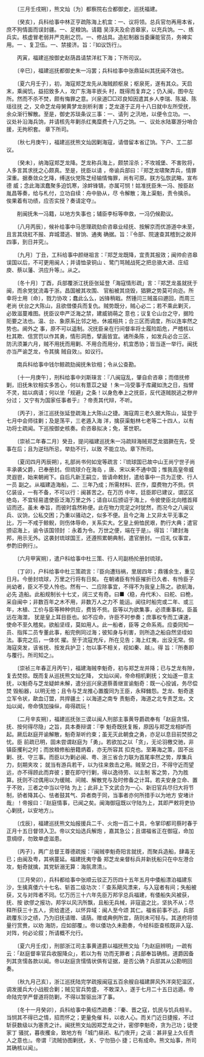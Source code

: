 <!-- { "loadSidebar": true } -->
　　〔三月壬戌朔〕，熊文灿〔为〕都察院右佥都御史，巡抚福建。

　　〔癸亥〕，兵科给事中林正亨疏陈海上机宜：一、议将领。总兵官勿再用本省，庶不狗情面而误封疆。一、足粮饷。请籍 
吴淳夫及俞咨皋家，以充兵饷。一、练兵实。核虚冒老弱并严克削之罚。一、修战具。造舡制器当委廉能官员，务裨实用。一 
、复卫伍。一、禁接济。旨：『如议饬行』。

　　丙寅，福建巡按御史赵荫昌请禁洋舡下海；下所司议。

　　〔辛巳〕，福建巡抚都御史朱一冯罢；兵科给事中张鼎延纠其抚闽不效也。

　　〔夏六月壬子〕，初，海寇郑芝龙先从海贼颜枢泉；枢泉死，遂有其众。天启末，乘闽饥，益招致多人，攻广东海丰嵌头 
村，既得而复弃之；仍入闽，图中左所。然而不杀不焚，颇有悔罪之意。兴泉道□□邓良知因遣其乡人李瑞、陈凝、陈瑶往抚 
之，又命芝龙母舅黄梦龙剖析利害；芝龙遂于正月十八日就中左所受抚，余众渐行解散。至是，御史苏琰条议三事：一、请列 
之汛地，以便令立功。一、议处补沿海兵饷，并请核先年剿杀红夷糜费十八万之饷。一、议处水陆寨游分哨合援，无拘积套。 
章下所司。

　　〔秋七月庚午〕，福建巡抚熊文灿因剿海寇，请借留本省辽饷。下户、工二部议。

　　〔癸未〕，纳海寇郑芝龙降。芝龙称兵海上，颇禁淫杀；不攻城堡、不害败将，人多言其求抚之心颇真。至是，抚臣以请 
，帝谕兵部曰：『郑芝龙啸聚弄兵，情罪深重。据奏敛众乞降，缚送伙党陈芝经输情悔罪，尚有可原。朕方弘恢武略，宣布德 
威；念此海滨蠢聚多迫饥寒，涂衅锋镝，亦属可悯！姑准抚臣朱一冯、按臣赵胤昌等奏，给与札付，立功自续：舟中胁从，尽 
令解散；海上渠魁，责令擒杀。俟果着有功绩，应否实授？奏请定夺』。

　　削闽抚朱一冯籍，以地方失事也；辅臣李标等申救，一冯仍候勘议。

　　〔八月丙辰〕，候补给事中马思理疏劾俞咨皋业经抚、按解京而优游道中未至，且言其烧舡不报、弃城潜逃、冒饷、通夷 
确据。旨：『令部、院速查其稽到之故并四事，到日并究』。

　　〔九月〕丁丑，工科给事中颜继祖言：『郑芝龙既降，宜责其报效；闽帅俞咨皋误国以后，不可更用闽人；并请恤录铜山 
、鹭门骂贼战死之把总骆大进、庄绍庾、蔡以藩、洪应升等』。从之。

　　〔冬十月〕丁酉，兵部覆浙江抚臣张延登「海寇情形疏」言：『郑芝龙虽就抚于闽，而余党犹流毒于浙。昌国被其攻围、 
官船被其烧毁，猖獗之势莫可向迩。所幸将士用〔命〕，戮力协攻；蠢此么么，凶锋稍戢。然锺闫三贼虽曰遯回，而周三老尚 
伏台之大陈山，且欲借倭兵而复仇。贼势既分，贼心必二；若不乘此剿灭，必致滋蔓难图。抚臣议申严泛海之禁，建威销萌之 
意也；议复仑山台之守，据险阨要之法也。温、台、象原系比邻之地，休戚相共；合三区而调度，所以连率然之势也。阃外之 
事，原不可以遥制。况抚臣亲在行间督率将士履险蹈危，严稽核以杜其欺、信赏罚以作其勇，情形洞悉，擘画皆宜。诸所条陈 
，如发兵必合三区、防汛须兼六月，贼不用抚而用剿、不用合而用分，机宜悉协；皆当逐一举行。闽抚亦当严谕芝龙，令其擒 
贼自效』。如议行。

　　南兵科给事中钱尔鲸疏劾闽抚朱钦相；令从公查勘。

　　〔十一月庚午〕，刑科给事中刘斯琜言：『八闽寇乱，肇自俞咨皋；而借抚修剿，旧抚朱钦相实多苦心，何以有薏苡之疑 
！朱一冯受事于库藏如洗之日，指臂不灵，姑以病请；何以坐「规避」之条！以身危奉上之抚臣，反代逐贼脱逃之秽弁分过； 
又宁有为国家任事者乎』？帝责其代辩，不听。

　　〔丙子〕，浙江巡抚张延登疏海上大陈山之捷。海寇周三老久据大陈山，延登于七月中会师往剿；及是荡平，三老遁入海 
洋，擒获渠魁林七老等二十四人，以有功将士疏闻。下巡按御史核奏。俞咨皋拟决；免，革世职。

　　〔崇祯二年春二月〕癸丑，提问福建巡抚朱一冯疏辩海贼郑芝龙猖獗在先，受事在后；且为逆珰所忌，举劾不行，以致 
不能立功。章下所司。

　　〔夏闰四月丙辰朔〕，礼部尚书何如宠等疏言：『琉球国已故中山王尚宁世子尚丰承袭父爵，已奉册封。但琉球介在海岛 
，唐、宋以来不通中国；惟我高皇帝威灵遐鬯，始来朝阙下。自后凡新王嗣立，皆请命敕封，遣给事中一员为正使、行人一员 
副之。从福建造海船，二、三年乃成；所需材料、匠作，糜费物力不赀。供亿装设，一有不备，不可以行：闽甚苦之。在万历 
中年，廷臣即已建议，谓区区绝岛，不宜轻易遣使臣泛海万里之外；请自以后颁诏于海上，令彼使臣北向稽首拜诏而还。虽未 
奉旨，而彼时翕然称便。此在物力完足之时犹然，而况今之八闽议兵、议饷，公私交困；乃重以骚动之，似多不便。且今之海 
上又非太平无事之比，万一不戒于鲸鲵，则伤体辱命，关系实大。乞皇上俯恤民艰，酌行大典；遣官颁诏海上，谕令该国领封 
：永着为令。万世之便，端在于是』。得旨：『建封海邦，用示无外。这袭封琉球国王，还遵照累朝典制，遣官册封。一应礼 
仪事宜，参酌旧例行』。

　　〔六月甲寅朔〕，遣户科给事中杜三策、行人司副杨抡册封琉球。

　　〔丁卯〕，户科给事中杜三策疏言：『臣向遭珰祸，里居四年；鼎镬余生，重见日月。今册封琉球，万里之行将有日矣。 
在朝诸臣有怜臣摧折已久者、有怜臣子尚幼者，臣义不受人怜也。然有一、二应除事宜，不得不为我皇上陈之。欲航海，必先 
造船。此船规制长十七丈，阔三丈有奇。曰■〈稳，舟代禾〉、曰舵、曰桅，采自闽中；非数百年之木不用，非数万人之力不 
能运。闻往时船完或二年、或三年，木植、工价与臣等种种供应，费皆不赀。臣等以为欲集事，必须重事权。臣虽远在海澨， 
犹是皇上耳目臣也。如不应命，许臣不时参奏；庶事权专而工课速，使命不至久稽矣。欲船坚绖，莫如用人。此一船者，臣等 
之命系焉。应委同知一员、指挥二员专董此事，船完例同过海；彼知身与利害，则所造之船自然坚绖如法。事完之后，一体优 
擢。至于流寇充斥，所在见告；海上红夷，出没无常。倘海寇突发，该省抚、按发兵护卫；勿以事不相关，视如秦、越』。得 
旨：『所奏即与覆行。所司知之』。

　　〔崇祯三年春正月丙午〕，福建海贼李魁奇，初与郑芝龙并降；已与芝龙有隙，复去焚掠。既而复从巡抚熊文灿乞降， 
文灿以闻，帝命相机剿抚；文灿遂一意主抚，以魁奇与芝龙疑衅未解，遣分巡兴泉道蔡善继宣谕魁奇：既一心投诚，务尽偿焚 
毁船器，以明无他；且令与芝龙推心置腹同为王臣，永释雠怨。芝龙、魁奇遂立军令状，歃血订盟，共捍疆土；以海道之南专 
责魁奇，海道之北专责芝龙。文灿以闻，帝命慎加操纵，毋得疏玩！

　　〔二月辛亥朔〕，福建巡抚张三谟以闽人刑部主事黄导爵疏奉有「赵庭贪懦，抚、按何得尽隐」之旨，具本奏辩谓：『李 
魁奇既抚复叛，原因与郑芝龙相妒而起。厥后赵庭开谕解散，魁奇渐听约束；虽无灭此朝食之勇，亦足以息目前焚掠之忧。臣 
前疏已明，固未尝谓赵庭为「勇」。若欲加之以「贪」，无论羽檄交驰，非镇臣攫利之时；而放粮修船册籍炳着，亦无所容其 
扣克也。至筹海之策，固不出剿、抚、守三事。而臣以为剿必闽、粤、浙三省合力联为首尾率然之势，厚集兵力，刻期夹攻； 
就当有游兵若干，以为往来救击之用。贼至之日，不得守近而望远，亦不得顾此而弃彼；要在即守行剿，得以逸待劳、以主制 
客之势，乃为胜算。抚则不过偶用以为缓贼、间贼、解散党与及时修备之计耳。若夫安身立命、置于不败，三者之中当以守陆 
为上；此非上下文武合为一心、新旧官兵尽归大将节制，骄者降其心、怯者鼓其气、异者商于同，当事者亦何所措手以为地方 
安堵计哉』！帝报曰：『赵庭情事，已闻之矣。闽海御寇既以守陆为上，其即严敕将吏协心剿抚，以安地方』。

　　〔戊辰〕，福建巡抚熊文灿报援兵二千、火炮一百二十具，令掌印都司蔡时春于正月十五日督领入卫。帝以文灿选兵解炮 
，嘉其急公；且谓福省正在御寇，命加意绸缪，勿致单虚滋患。

　　〔丙子〕，两广总督王尊德疏报：『闽贼李魁奇阳言就抚，而聚兵造船，肆毒无已；由闽及粤，其祸蔓延。福建抚夷守备 
郑芝龙亲督标兵并新抚船只在中左港合攻，魁奇就擒，其党斩溺无算：海氛肃清』。

　　〔三月癸卯〕，兵科都给事中张顺云驳正万历四十五年五月中倭船漂泊福建东沙，生擒真倭六十七名、斩首二级功次：『 
查系飓风漂来，与入寇者有间；失船被获，又与对阵者不同。忆万历三十六年先臣万邦孚总兵福建，有倭船失风被获，抚、按 
欲僇之报功，邦孚以风汛所飘，且船无兵械，非寇盗之比，坚执不从；尽释所获三十五人，资给遣还，以怀异域：闽人至今颂 
其仁。福省前事不远，兵部疏覆东沙之绩，乃为旧抚请赠、请荫。赠或典例所宜，荫则未可轻与。其道府将领量行赏赉，以劝 
海防，应如部覆』。帝以倭功久未勘奏，今经科臣查核既非入寇、对阵，何必论叙；所请概不允行。

　　〔夏六月壬戌〕，刑部浙江司主事黄道爵以福抚熊文灿「为赵庭辨明」一疏有云：「赵庭督率官兵收服降众」，若以为有 
功而无罪者；兵部奉旨确核。道爵因备列其贪懦各款以闻。帝以赵庭贪懦情状俱有证据，是否公确？兵部其从公勘明回奏。

　　〔秋九月己亥〕，浙江巡抚陆完学疏报闽寇五百余艘自福建屏风外洋突犯温区，调发援兵大小战舰合剿；贼见官兵势盛， 
不敢深入，遂于七月二十五日远遁。帝命陆完学严督道将防剿，不得以暂驱出洋了事。

　　〔冬十一月癸卯〕，兵科给事中黄绍杰疏奏：『秦、晋之寇，饥民与饥兵相半。当悯其不得已之情，招而怀之；更量免催 
科，以收人心。而关门近日捷报，不过斩获数级以为塞责之计。闽抚熊文灿因郑芝龙之计，密僇李魁奇，贪为己功；徒使家丁 
骚扰，暮夜攫金，致地方有「城门昼闭、私门夜开」之谣：甚非皇上久任责人之意也』。帝谓『流贼协图剿抚，关、宁勿狃小 
捷；已有成命。熊文灿事，所司其确核以闻』。

